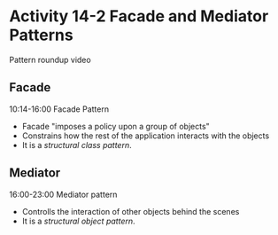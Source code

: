 # Activity 14-2 Facade and Mediator Patterns

Pattern roundup video

## Facade

10:14-16:00 Facade Pattern

- Facade "imposes a policy upon a group of objects"
- Constrains how the rest of the application interacts with the objects
- It is a *structural class pattern*.

## Mediator

16:00-23:00 Mediator pattern

- Controlls the interaction of other objects behind the scenes
- It is a *structural object pattern*.
